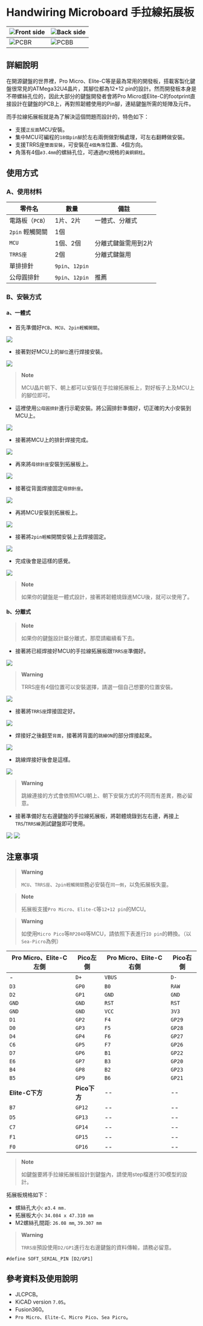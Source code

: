 # Handwiring Microboard 手拉線拓展板

|![Front side](pic/FS.png)|![Back side](pic/BS.png)|
|--|--|
|![PCBR](pic/PCBR.png)|![PCBB](pic/PCBB.png)||

## 詳細說明

在開源鍵盤的世界裡，Pro Micro、Elite-C等是最為常用的開發板，搭載客製化鍵盤很常見的ATMega32U4晶片，其腳位都為12+12 pin的設計。然而開發板本身是不帶螺絲孔位的，因此大部分的鍵盤開發者會將Pro Micro或Elite-C的footprint直接設計在鍵盤的PCB上，再對照韌體使用的Pin腳，連結鍵盤所需的矩陣及元件。

而手拉線拓展板就是為了解決這個問題而設計的，特色如下：

- 支援`正反面`MCU安裝。
- 集中MCU可編程的`18個pin腳`於左右兩側做對稱處理，可左右翻轉做安裝。
- 支援TRRS座`雙面安裝`，可安裝在`4個角落`位置、4個方向。
- 角落有4個`ø3.4mm`的螺絲孔位，可通過`M2`規格的`黃銅銅柱`。

## 使用方式

### A、使用材料

|零件名|數量|備註|
|--|--|--|
|電路板（`PCB`）|1片、2片|一體式、分離式|
|`2pin` 輕觸開關|1個||
|`MCU`|1個、2個|分離式鍵盤需用到2片|
|`TRRS座`|2個|分離式鍵盤用|
|單排排針|`9pin`、`12pin`||
|公母圓排針|`9pin`、`12pin`|推薦|

### B、安裝方式

#### a、一體式

- 首先準備好`PCB`、`MCU`、`2pin輕觸開關`。

![](pic/01.jpg)

- 接著對好MCU上的`腳位`進行焊接安裝。

![](pic/02.jpg)

> **Note**
>
> MCU晶片朝下、朝上都可以安裝在手拉線拓展板上，對好板子上及MCU上的腳位即可。

- 這裡使用`公母圓排針`進行示範安裝。將公圓排針準備好，切正確的大小安裝到MCU上。

![](pic/03.jpg)

- 接著將MCU上的排針焊接完成。

![](pic/04.jpg)

- 再來將`母排針座`安裝到拓展板上。

![](pic/05.jpg)

- 接著從背面焊接固定`母排針座`。

![](pic/06.jpg)

- 再將MCU安裝到拓展板上。

![](pic/07.jpg)

- 接著將`2pin輕觸`開關安裝上去焊接固定。

![](pic/08.jpg)

- 完成後會是這樣的感覺。

![](pic/09.jpg)

> **Note**
>
> 如果你的鍵盤是一體式設計，接著將韌體燒錄進MCU後，就可以使用了。

#### b、分離式

> **Note**
>
> 如果你的鍵盤設計屬分離式，那麼請繼續看下去。

- 接著將已經焊接好MCU的手拉線拓展板跟`TRRS座`準備好。

![](pic/10.jpg)

> **Warning**
>
> TRRS座有4個位置可以安裝選擇，請選一個自己想要的位置安裝。

![](pic/11.jpg)

- 接著將`TRRS座`焊接固定好。

![](pic/12.jpg)

- 焊接好之後翻至`背面`，接著將背面的`跳線ON`的部分焊接起來。

![](pic/13.jpg)

- 跳線焊接好後會是這樣。

![](pic/14.jpg)

> **Warning**
>
> 跳線連接的方式會依照MCU朝上、朝下安裝方式的不同而有差異，務必留意。

- 接著準備好左右邊鍵盤的手拉線拓展板，將韌體燒錄到左右邊，再接上`TRS`/`TRRS線`測試鍵盤即可使用。

![](pic/15.jpg)
![](pic/16.jpg)

## 注意事項

> **Warning**
>
> `MCU`、`TRRS座`、`2pin輕觸開關`務必安裝在`同一側`，以免拓展板失靈。

> **Note**
>
> 拓展板支援`Pro Micro`、`Elite-C`等`12+12 pin`的MCU。

> **Warning**
>
> 如使用`Micro Pico`等`RP2040`等MCU，請依照下表進行`IO pin`的轉換。（以`Sea-Picro`為例）

|**Pro Micro、Elite-C左側**|**Pico左側**|**Pro Micro、Elite-C右側**|**Pico右側**|
|--|--|--|--|
|-|`D+`|`VBUS`|`D-`|
|`D3`|`GP0`|`B0`|`RAW`|
|`D2`|`GP1`|`GND`|`GND`|
|`GND`|`GND`|`RST`|`RST`|
|`GND`|`GND`|`VCC`|`3V3`|
|`D1`|`GP2`|`F4`|`GP29`|
|`D0`|`GP3`|`F5`|`GP28`|
|`D4`|`GP4`|`F6`|`GP27`|
|`C6`|`GP5`|`F7`|`GP26`|
|`D7`|`GP6`|`B1`|`GP22`|
|`E6`|`GP7`|`B3`|`GP20`|
|`B4`|`GP8`|`B2`|`GP23`|
|`B5`|`GP9`|`B6`|`GP21`|
|**Elite-C下方**|**Pico下方**|--|--|
|`B7`|`GP12`|--|--|
|`D5`|`GP13`|--|--|
|`C7`|`GP14`|--|--|
|`F1`|`GP15`|--|--|
|`F0`|`GP16`|--|--|

> **Note**
>
> 如鍵盤要將手拉線拓展板設計到鍵盤內，請使用step檔進行3D模型的設計。

拓展板規格如下：
- 螺絲孔大小: `ø3.4 mm.`
- 拓展板大小: `34.084 x 47.310 mm`
- M2螺絲孔間距: `26.08 mm`, `39.307 mm`

> **Warning**
>
> `TRRS座`預設使用`D2/GP1`進行左右邊鍵盤的資料傳輸，請務必留意。

```
#define SOFT_SERIAL_PIN [D2/GP1]
```

## 參考資料及使用說明

- JLCPCB。
- KiCAD version `7.05`。
- Fusion360。
- `Pro Micro`、`Elite-C`、`Micro Pico`、`Sea Picro`。